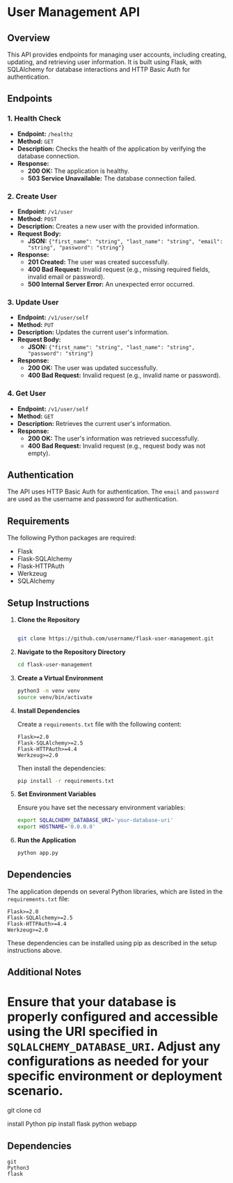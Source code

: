 # User Management API

## Overview

This API provides endpoints for managing user accounts, including creating, updating, and retrieving user information. It is built using Flask, with SQLAlchemy for database interactions and HTTP Basic Auth for authentication.

## Endpoints

### 1. Health Check

- **Endpoint:** `/healthz`
- **Method:** `GET`
- **Description:** Checks the health of the application by verifying the database connection.
- **Response:**
  - **200 OK:** The application is healthy.
  - **503 Service Unavailable:** The database connection failed.

### 2. Create User

- **Endpoint:** `/v1/user`
- **Method:** `POST`
- **Description:** Creates a new user with the provided information.
- **Request Body:**
  - **JSON:** `{"first_name": "string", "last_name": "string", "email": "string", "password": "string"}`
- **Response:**
  - **201 Created:** The user was created successfully.
  - **400 Bad Request:** Invalid request (e.g., missing required fields, invalid email or password).
  - **500 Internal Server Error:** An unexpected error occurred.

### 3. Update User

- **Endpoint:** `/v1/user/self`
- **Method:** `PUT`
- **Description:** Updates the current user's information.
- **Request Body:**
  - **JSON:** `{"first_name": "string", "last_name": "string", "password": "string"}`
- **Response:**
  - **200 OK:** The user was updated successfully.
  - **400 Bad Request:** Invalid request (e.g., invalid name or password).

### 4. Get User

- **Endpoint:** `/v1/user/self`
- **Method:** `GET`
- **Description:** Retrieves the current user's information.
- **Response:**
  - **200 OK:** The user's information was retrieved successfully.
  - **400 Bad Request:** Invalid request (e.g., request body was not empty).

## Authentication

The API uses HTTP Basic Auth for authentication. The `email` and `password` are used as the username and password for authentication.

## Requirements

The following Python packages are required:

- Flask
- Flask-SQLAlchemy
- Flask-HTTPAuth
- Werkzeug
- SQLAlchemy

## Setup Instructions

1. **Clone the Repository**

   ```bash

   git clone https://github.com/username/flask-user-management.git
   ```

2. **Navigate to the Repository Directory**

   ```bash
   cd flask-user-management
   ```

3. **Create a Virtual Environment**

   ```bash
   python3 -m venv venv
   source venv/bin/activate
   ```

4. **Install Dependencies**

   Create a `requirements.txt` file with the following content:

   ```
   Flask>=2.0
   Flask-SQLAlchemy>=2.5
   Flask-HTTPAuth>=4.4
   Werkzeug>=2.0
   ```

   Then install the dependencies:

   ```bash
   pip install -r requirements.txt
   ```

5. **Set Environment Variables**

   Ensure you have set the necessary environment variables:

   ```bash
   export SQLALCHEMY_DATABASE_URI='your-database-uri'
   export HOSTNAME='0.0.0.0'
   ```

6. **Run the Application**

   ```bash
   python app.py
   ```

## Dependencies

The application depends on several Python libraries, which are listed in the `requirements.txt` file:

```plaintext
Flask>=2.0
Flask-SQLAlchemy>=2.5
Flask-HTTPAuth>=4.4
Werkzeug>=2.0
```

These dependencies can be installed using pip as described in the setup instructions above.

## Additional Notes

Ensure that your database is properly configured and accessible using the URI specified in `SQLALCHEMY_DATABASE_URI`. Adjust any configurations as needed for your specific environment or deployment scenario.
=======
   git clone <repository-url>
   cd <repository-directory>

   install Python
   pip install flask
   python webapp

## Dependencies
    git
    Python3
    flask

